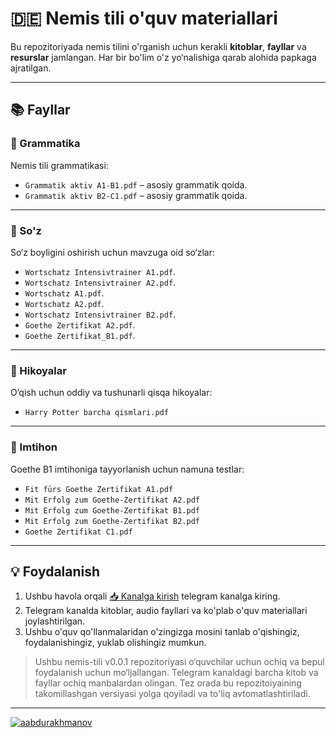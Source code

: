 # 🇩🇪 Nemis tili o'quv materiallari

Bu repozitoriyada nemis tilini o'rganish uchun kerakli **kitoblar**, **fayllar** va **resurslar** jamlangan. Har bir bo'lim o'z yo‘nalishiga qarab alohida papkaga ajratilgan.

---

## 📚 Fayllar

### 📁 Grammatika
Nemis tili grammatikasi:
- `Grammatik aktiv A1-B1.pdf` – asosiy grammatik qoida.
- `Grammatik aktiv B2-C1.pdf` – asosiy grammatik qoida.

---

### 📁 So'z
So‘z boyligini oshirish uchun mavzuga oid so‘zlar:
- `Wortschatz Intensivtrainer A1.pdf`.
- `Wortschatz Intensivtrainer A2.pdf`.
- `Wortschatz A1.pdf`.
- `Wortschatz A2.pdf`.
- `Wortschatz Intensivtrainer B2.pdf`.
- `Goethe Zertifikat A2.pdf`.
- `Goethe Zertifikat_B1.pdf`.

---

### 📁 Hikoyalar
O‘qish uchun oddiy va tushunarli qisqa hikoyalar:
- `Harry Potter barcha qismlari.pdf`

---

### 📁 Imtihon
Goethe B1 imtihoniga tayyorlanish uchun namuna testlar:
- `Fit fürs Goethe Zertifikat A1.pdf`
- `Mit Erfolg zum Goethe-Zertifikat A2.pdf`
- `Mit Erfolg zum Goethe-Zertifikat B1.pdf`
- `Mit Erfolg zum Goethe-Zertifikat B2.pdf`
- `Goethe Zertifikat C1.pdf`
  
---

## 💡 Foydalanish

1. Ushbu havola orqali [📥 Kanalga kirish]([https://t.me/...](https://t.me/+IkWb_teXk5E0Zjli)) telegram kanalga kiring.
2. Telegram kanalda kitoblar, audio fayllari va ko'plab o'quv materiallari joylashtirilgan.
3. Ushbu o'quv qo'llanmalaridan o'zingizga mosini tanlab o'qishingiz, foydalanishingiz, yuklab olishingiz mumkun.

> Ushbu nemis-tili v0.0.1 repozitoriyasi o‘quvchilar uchun ochiq va bepul foydalanish uchun mo‘ljallangan.
> Telegram kanaldagi barcha kitob va fayllar ochiq manbalardan olingan.
> Tez orada bu repozitoiyaining takomillashgan versiyasi yolga qoyiladi va to'liq avtomatlashtiriladi.



---
[![aabdurakhmanov](https://img.shields.io/badge/GitHub-aabdurakhmanov-blue?style=for-the-badge&logo=github)](https://github.com/aabdurakhmanov)
